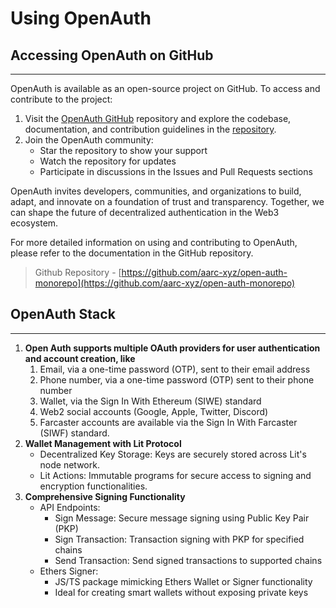 # Using OpenAuth

## Accessing OpenAuth on GitHub

***

OpenAuth is available as an open-source project on GitHub. To access and contribute to the project:

1. Visit the [OpenAuth GitHub](https://github.com/aarc-xyz/open-auth-monorepo) repository and explore the codebase, documentation, and contribution guidelines in the [repository](https://github.com/aarc-xyz/open-auth-monorepo).
2. Join the OpenAuth community:
   * Star the repository to show your support
   * Watch the repository for updates
   * Participate in discussions in the Issues and Pull Requests sections

OpenAuth invites developers, communities, and organizations to build, adapt, and innovate on a foundation of trust and transparency. Together, we can shape the future of decentralized authentication in the Web3 ecosystem.

For more detailed information on using and contributing to OpenAuth, please refer to the documentation in the GitHub repository.

> Github Repository - [https://github.com/aarc-xyz/open-auth-monorepo](https://github.com/aarc-xyz/open-auth-monorepo)



## OpenAuth Stack

***

1. **Open Auth supports multiple OAuth providers for user authentication and account creation, like**
   1. Email, via a one-time password (OTP), sent to their email address
   2. Phone number, via a one-time password (OTP) sent to their phone number&#x20;
   3. Wallet, via the Sign In With Ethereum (SIWE) standard&#x20;
   4. Web2 social accounts (Google, Apple, Twitter, Discord)&#x20;
   5. Farcaster accounts are available via the Sign In With Farcaster (SIWF) standard.
2. **Wallet Management with Lit Protocol**
   * Decentralized Key Storage: Keys are securely stored across Lit's node network.
   * Lit Actions: Immutable programs for secure access to signing and encryption functionalities.
3. **Comprehensive Signing Functionality**
   * API Endpoints:
     * Sign Message: Secure message signing using Public Key Pair (PKP)
     * Sign Transaction: Transaction signing with PKP for specified chains
     * Send Transaction: Send signed transactions to supported chains
   * Ethers Signer:
     * JS/TS package mimicking Ethers Wallet or Signer functionality
     * Ideal for creating smart wallets without exposing private keys
